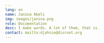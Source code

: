 ```yaml
---
lang: en
name: Janina Abels
img: images/janina.png
role: Documentation
desc: I make words. A lot of them, that is.
contact: mailto:djahnie@disroot.org
---
```

